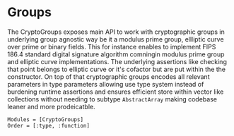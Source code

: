 # Groups

The CryptoGroups exposes main API to work with cryptographic groups in underlying group agnostic way be  it a modulus prime group, ellliptic curve over prime or binary fields. This for instance enables to implement FIPS 186.4 standard digital signature algorithm comningin modulus prime group and elliptic curve implementations. The underlying assertions like checking that point belongs to elliptic curve or it's cofactor but are put within the the constructor. On top of that cryptographic groups encodes all relevant parameters in type parameters allowing use type system instead of burdening runtime assertions and ensures efficient store within vector like collections without needing to subtype `AbstractArray` making codebase leaner and more prodeicatble. 

```@autodocs
Modules = [CryptoGroups]
Order = [:type, :function]
```

